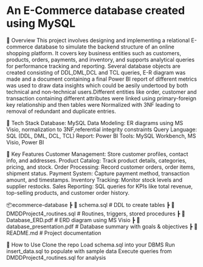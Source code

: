 # An E-Commerce database created using MySQL
📌 Overview
This project involves designing and implementing a relational E-commerce database to simulate the backend structure of an online shopping platform. It covers key business entities such as customers, products, orders, payments, and inventory, and supports analytical queries for performance tracking and reporting.
Several database objects are created consisting of DDL,DML,DCL and TCL queries, E-R diagram was made and a document containing a final Power BI report of different metrics was used to draw data insights which could be aesily undertood by both technical and non-technical users.Different entities like order, customer and transaction containing different attributes were linked using primary-foreign key relationship and then tables were Normalized with 3NF leading to removal of redundant and duplicate entries.  

🔧 Tech Stack
Database: MySQL 
Data Modeling: ER diagrams using MS Visio, normalization to 3NF,referential integrity constraints 
Query Language: SQL (DDL, DML, DCL, TCL)
Report: Power BI
Tools: MySQL Workbench, MS Visio, Power BI 

📂 Key Features
Customer Management: Store customer profiles, contact info, and addresses.
Product Catalog: Track product details, categories, pricing, and stock.
Order Processing: Record customer orders, order items, shipment status.
Payment System: Capture payment method, transaction amount, and timestamps.
Inventory Tracking: Monitor stock levels and supplier restocks.
Sales Reporting: SQL queries for KPIs like total revenue, top-selling products, and customer order history.

📦ecommerce-database
 ┣ 📜 schema.sql                   # DDL to create tables
 ┣ 📜 DMDDProject4_routines.sql    # Routines, triggers, stored procedures 
 ┣ 📜 Database_ERD.pdf             # ERD diagram using MS Visio
 ┣ 📜 database_presentation.pdf    # Database summary with goals & objectives
 ┣ 📜 README.md                    # Project documentation


🚀 How to Use
Clone the repo
Load schema.sql into your DBMS
Run insert_data.sql to populate with sample data
Execute queries from DMDDProject4_routines.sql for analysis


